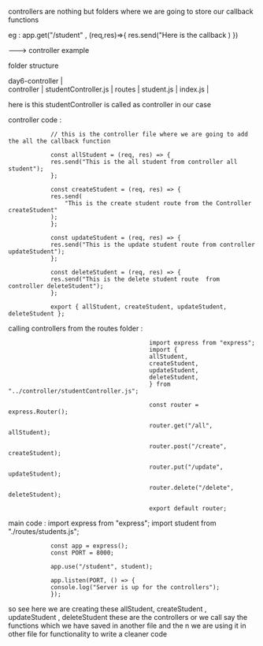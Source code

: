 controllers are nothing but folders where we are going to store our callback functions 

eg : app.get("/student" , (req,res)=>{
    res.send("Here is the callback )
})


---> controller example 

folder structure 

day6-controller              |       
    controller               |
        studentController.js |
    routes                   |
        student.js           |
    index.js                 |



here is this studentController is called as controller in our case 

controller code :  

                // this is the controller file where we are going to add the all the callback function

                const allStudent = (req, res) => {
                res.send("This is the all student from controller all student");
                };

                const createStudent = (req, res) => {
                res.send(
                    "This is the create student route from the Controller createStudent"
                );
                };

                const updateStudent = (req, res) => {
                res.send("This is the update student route from controller updateStudent");
                };

                const deleteStudent = (req, res) => {
                res.send("This is the delete student route  from controller deleteStudent");
                };

                export { allStudent, createStudent, updateStudent, deleteStudent };




calling controllers from the routes folder :


                                            import express from "express";
                                            import {
                                            allStudent,
                                            createStudent,
                                            updateStudent,
                                            deleteStudent,
                                            } from "../controller/studentController.js";

                                            const router = express.Router();

                                            router.get("/all", allStudent);

                                            router.post("/create", createStudent);

                                            router.put("/update", updateStudent);

                                            router.delete("/delete", deleteStudent);

                                            export default router;



main code : 
                import express from "express";
                import student from "./routes/students.js";

                const app = express();
                const PORT = 8000;

                app.use("/student", student);

                app.listen(PORT, () => {
                console.log("Server is up for the controllers");
                });


so see here we are creating these  allStudent, createStudent , updateStudent , deleteStudent these are the controllers or we call say the functions which we have saved in another file and  the n we are using it in other file for functionality  to write a cleaner code 
